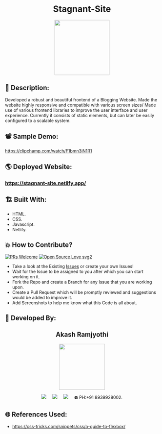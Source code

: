 <h1 align="center">Stagnant-Site</h1>

<p align="center">
<img src="https://user-images.githubusercontent.com/54114888/212182209-d3791887-e9f7-4894-9541-082ab3c43a75.png" width="180" height="180">
</p>

## 📜 Description:
Developed a robust and beautiful frontend of a Blogging Website. Made the website highly responsive and compatible with various screen sizes/ Made use of various frontend libraries to improve the user interface and user experience. Currently it consists of static elements, but can later be easily configured to a scalable system.

## 📽 Sample Demo:
https://clipchamp.com/watch/F1bmn3iN1R1

## 🌎 Deployed Website:
### https://stagnant-site.netlify.app/

## 🏗 Built With:
 - HTML.
 - CSS.
 - Javascript.
 - Netlify.

## 💥 How to Contribute?

[![PRs Welcome](https://img.shields.io/badge/PRs-welcome-brightgreen.svg?style=flat-square)](http://makeapullrequest.com)
[![Open Source Love svg2](https://badges.frapsoft.com/os/v2/open-source.svg?v=103)](https://github.com/ellerbrock/open-source-badges/) 

- Take a look at the Existing [Issues](https://github.com/Akash-Ramjyothi/Stagnant-Site/issues) or create your own Issues!
- Wait for the Issue to be assigned to you after which you can start working on it.
- Fork the Repo and create a Branch for any Issue that you are working upon.
- Create a Pull Request which will be promptly reviewed and suggestions would be added to improve it.
- Add Screenshots to help me know what this Code is all about.

## 👦 Developed By:
<h2 align="center">Akash Ramjyothi</h2>
<p align="center">
  <a href="https://github.com/Akash-Ramjyothi"><img src="https://avatars.githubusercontent.com/u/54114888?v=4" width=150px height=150px /></a> 
    
<p align="center">
  <a target="_blank"href="https://www.linkedin.com/in/akash-ramjyothi/"><img src="https://img.shields.io/badge/linkedin-%230077B5.svg?&style=for-the-badge&logo=linkedin&logoColor=white" /></a>&nbsp;&nbsp;&nbsp;&nbsp;
  <a href="mailto:akash.ramjyothi@gmail.com?subject=Hello%20Akash,%20From%20Github"><img src="https://img.shields.io/badge/gmail-%23D14836.svg?&style=for-the-badge&logo=gmail&logoColor=white" /></a>&nbsp;&nbsp;&nbsp;&nbsp;
  <a href="https://www.instagram.com/akash.ramjyothi/"><img src="https://img.shields.io/badge/instagram-%23D14836.svg?&style=for-the-badge&logo=instagram&logoColor=pink" /></a>&nbsp;&nbsp;&nbsp;&nbsp;
  ☎️ PH:+91 8939928002.
</p>

## 🌐 References Used:
- https://css-tricks.com/snippets/css/a-guide-to-flexbox/
